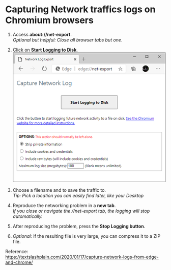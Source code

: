 # Capturing Network traffics logs on Chromium browsers

1. Access **about://net-export**.<br>*Optional but helpful: Close all browser tabs but one*. 

1. Click on **Start Logging to Disk**.<br>
    <img src="./images/netexport.png" alt="netexport.png" width="500">

1. Choose a filename and to save the traffic to. <br>*Tip: Pick a location you can easily find later, like your Desktop*

1. Reproduce the networking problem in a **new tab**. <br>*If you close or navigate the //net-export tab, the logging will stop automatically.*

1. After reproducing the problem, press the **Stop Logging button**.

1. *Optional:* If the resulting file is very large, you can compress it to a ZIP file.

Reference:<br>https://textslashplain.com/2020/01/17/capture-network-logs-from-edge-and-chrome/